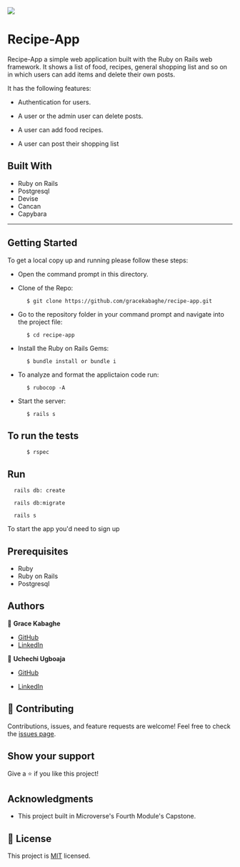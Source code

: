 ![](https://img.shields.io/badge/Microverse-blueviolet)

# Recipe-App

Recipe-App a simple web application built with the Ruby on Rails web framework. It shows a list of food, recipes, general shopping list and so on in which users can add items and delete their own posts.

It has the following features:
- Authentication for users.

- A user or the admin user can delete posts.

- A user can add food recipes.

- A user can post their shopping list

## Built With

- Ruby on Rails
- Postgresql
- Devise
- Cancan
- Capybara

---
## Getting Started

To get a local copy up and running please follow these steps:

- Open the command prompt in this directory.

- Clone of the Repo:
```
      $ git clone https://github.com/gracekabaghe/recipe-app.git
```
- Go to the repository folder in your command prompt and navigate into the project file:
```
      $ cd recipe-app
```
- Install the Ruby on Rails Gems:
```
      $ bundle install or bundle i
```
- To analyze and format the applictaion code run:
```
      $ rubocop -A
```
- Start the server:
```
      $ rails s
```
## To run the tests

```
      $ rspec 
```
##  Run

```
  rails db: create
```

```
  rails db:migrate
```

```
  rails s
```

  To start the app you'd need to sign up   

## Prerequisites

- Ruby
- Ruby on Rails
- Postgresql

## Authors

👤 **Grace Kabaghe**

- [GitHub](https://github.com/gracekabaghe)
- [LinkedIn](https://www.linkedin.com/in/grace-kabaghe/)

👤 **Uchechi Ugboaja**

- [GitHub](https://github.com/Ugboaja-Uchechi)

- [LinkedIn](https://www.linkedin.com/in/stephanie-ugboaja-930a2a216/)


## 🤝 Contributing

Contributions, issues, and feature requests are welcome!
Feel free to check the [issues page](../../issues/).

## Show your support

Give a ⭐️ if you like this project!

## Acknowledgments

- This project built in Microverse's Fourth Module's Capstone.

## 📝 License

This project is [MIT](./MIT.md) licensed.
